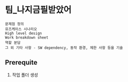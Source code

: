 # 팀_나지금필받았어



    문제점 정의​
    유즈케이스 시나리오​
    High level design​
    Work breakdown sheet​
    역할 분담​
    그 외 기타 사항 - SW dependency, 동작 환경, 제한 사항 등을 기술


## Prerequite
1. 작업 폴더 생성      


